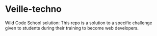 # Veille-techno

Wild Code School solution: This repo is a solution to a specific challenge given to students during their training to become web developers.

